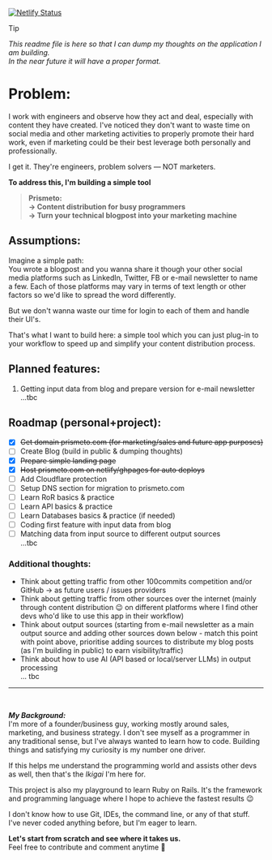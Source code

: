 [![Netlify Status](https://api.netlify.com/api/v1/badges/9e6090d7-7557-46c6-8c89-7240c3511e75/deploy-status)](https://app.netlify.com/sites/prismeto/deploys)
<br>

> [!TIP]
> *This readme file is here so that I can dump my thoughts on the application I am building. <br>In the near future it will have a proper format.*



# Problem:
I work with engineers and observe how they act and deal, especially with content they have created. 
I've noticed they don't want to waste time on social media and other marketing activities to properly promote their hard work, 
even if marketing could be their best leverage both personally and professionally.

I get it. They're engineers, problem solvers — NOT marketers.

**To address this, I'm building a simple tool**

> **Prismeto: <br>→ Content distribution for busy programmers <br>→ Turn your technical blogpost into your marketing machine**



## Assumptions:
Imagine a simple path: <br>
You wrote a blogpost and you wanna share it though your other social media platforms such as LinkedIn, Twitter, FB or e-mail newsletter to name a few. 
Each of those platforms may vary in terms of text length or other factors so we'd like to spread the word differently.

But we don't wanna waste our time for login to each of them and handle their UI's.

That's what I want to build here: a simple tool which you can just plug-in to your workflow to speed up and simplify your content distribution process.


## Planned features:
1. Getting input data from blog and prepare version for e-mail newsletter <br> 
...tbc

## Roadmap (personal+project):
- [x] ~~Get domain prismeto.com (for marketing/sales and future app purposes)~~
- [ ] Create Blog (build in public & dumping thoughts)
- [x] ~~Prepare simple landing page~~
- [x] ~~Host prismeto.com on netlify/ghpages for auto deploys~~
- [ ] Add Cloudflare protection
- [ ] Setup DNS section for migration to prismeto.com
- [ ] Learn RoR basics & practice
- [ ] Learn API basics & practice
- [ ] Learn Databases basics & practice (if needed)
- [ ] Coding first feature with input data from blog
- [ ] Matching data from input source to different output sources <br>
...tbc 

### Additional thoughts:
- Think about getting traffic from other 100commits competition and/or GitHub -> as future users / issues providers 
- Think about getting traffic from other sources over the internet (mainly through content distribution 😉 on different platforms where I find other devs who'd like to use this app in their workflow)
- Think about output sources (starting from e-mail newsletter as a main output source and adding other sources down below - match this point with point above, prioritise adding sources to distribute my blog posts (as I'm building in public) to earn visibility/traffic)
- Think about how to use AI (API based or local/server LLMs) in output processing <br>
... tbc

---
<br>

***My Background:***<br>
I'm more of a founder/business guy, working mostly around sales, marketing, and business strategy. 
I don't see myself as a programmer in any traditional sense, but I've always wanted to learn how to code. 
Building things and satisfying my curiosity is my number one driver.

If this helps me understand the programming world and assists other devs as well, then that's the *Ikigai* I'm here for.

This project is also my playground to learn Ruby on Rails. 
It's the framework and programming language where I hope to achieve the fastest results 😉

I don't know how to use Git, IDEs, the command line, or any of that stuff. 
I've never coded anything before, but I'm eager to learn.


**Let's start from scratch and see where it takes us.** <br>
Feel free to contribute and comment anytime 🤝


